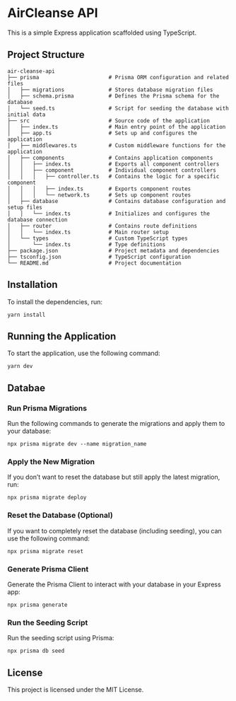 # AirCleanse API

This is a simple Express application scaffolded using TypeScript.

## Project Structure

```
air-cleanse-api
├── prisma                      # Prisma ORM configuration and related files
│   ├── migrations              # Stores database migration files
│   ├── schema.prisma           # Defines the Prisma schema for the database
│   └── seed.ts                 # Script for seeding the database with initial data
├── src                         # Source code of the application
│   ├── index.ts                # Main entry point of the application
│   ├── app.ts                  # Sets up and configures the application
│   ├── middlewares.ts          # Custom middleware functions for the application
│   ├── components              # Contains application components
│   │   ├── index.ts            # Exports all component controllers
│   │   ├── component           # Individual component controllers
│   │   │   ├── controller.ts   # Contains the logic for a specific component
│   │   │   ├── index.ts        # Exports component routes
│   │   │   └── network.ts      # Sets up component routes
│   ├── database                # Contains database configuration and setup files
│   │   └── index.ts            # Initializes and configures the database connection
│   ├── router                  # Contains route definitions
│   │   └── index.ts            # Main router setup
│   └── types                   # Custom TypeScript types
│       └── index.ts            # Type definitions
├── package.json                # Project metadata and dependencies
├── tsconfig.json               # TypeScript configuration
└── README.md                   # Project documentation
```

## Installation

To install the dependencies, run:

```
yarn install
```

## Running the Application

To start the application, use the following command:

```
yarn dev
```

## Databae

### Run Prisma Migrations

Run the following commands to generate the migrations and apply them to your database:

```
npx prisma migrate dev --name migration_name
```

### Apply the New Migration

If you don’t want to reset the database but still apply the latest migration, run:

```
npx prisma migrate deploy
```

### Reset the Database (Optional)

If you want to completely reset the database (including seeding), you can use the following command:

```
npx prisma migrate reset
```

### Generate Prisma Client

Generate the Prisma Client to interact with your database in your Express app:

```
npx prisma generate
```

### Run the Seeding Script

Run the seeding script using Prisma:

```
npx prisma db seed
```

## License

This project is licensed under the MIT License.

